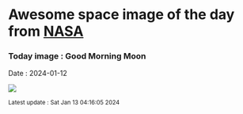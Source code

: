 
# Awesome space image of the day from [NASA](https://api.nasa.gov/)

### Today image : Good Morning Moon
Date : 2024-01-12

![](https://apod.nasa.gov/apod/image/2401/HimmlichesDreieckSaarburg_TWAN_mercurybildweb1024.jpg)

<small>Latest update : Sat Jan 13 04:16:05 2024</small>
        